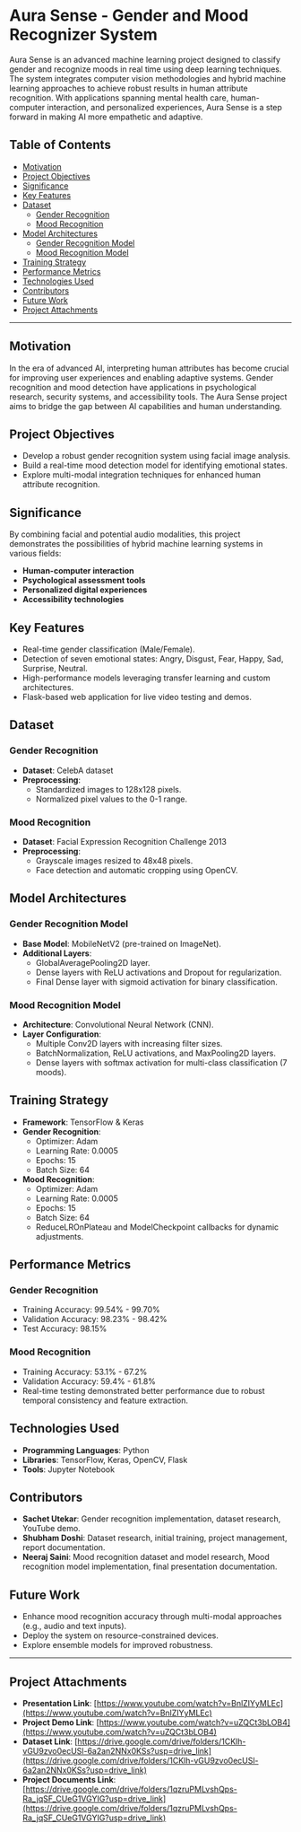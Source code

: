 # Aura Sense - Gender and Mood Recognizer System

Aura Sense is an advanced machine learning project designed to classify gender and recognize moods in real time using deep learning techniques. The system integrates computer vision methodologies and hybrid machine learning approaches to achieve robust results in human attribute recognition. With applications spanning mental health care, human-computer interaction, and personalized experiences, Aura Sense is a step forward in making AI more empathetic and adaptive.

## Table of Contents
- [Motivation](#motivation)
- [Project Objectives](#project-objectives)
- [Significance](#significance)
- [Key Features](#key-features)
- [Dataset](#dataset)
  - [Gender Recognition](#gender-recognition)
  - [Mood Recognition](#mood-recognition)
- [Model Architectures](#model-architectures)
  - [Gender Recognition Model](#gender-recognition-model)
  - [Mood Recognition Model](#mood-recognition-model)
- [Training Strategy](#training-strategy)
- [Performance Metrics](#performance-metrics)
- [Technologies Used](#technologies-used)
- [Contributors](#contributors)
- [Future Work](#future-work)
- [Project Attachments](#project-attachments)

---

## Motivation

In the era of advanced AI, interpreting human attributes has become crucial for improving user experiences and enabling adaptive systems. Gender recognition and mood detection have applications in psychological research, security systems, and accessibility tools. The Aura Sense project aims to bridge the gap between AI capabilities and human understanding.

## Project Objectives

- Develop a robust gender recognition system using facial image analysis.
- Build a real-time mood detection model for identifying emotional states.
- Explore multi-modal integration techniques for enhanced human attribute recognition.

## Significance

By combining facial and potential audio modalities, this project demonstrates the possibilities of hybrid machine learning systems in various fields:

- **Human-computer interaction**
- **Psychological assessment tools**
- **Personalized digital experiences**
- **Accessibility technologies**

## Key Features

- Real-time gender classification (Male/Female).
- Detection of seven emotional states: Angry, Disgust, Fear, Happy, Sad, Surprise, Neutral.
- High-performance models leveraging transfer learning and custom architectures.
- Flask-based web application for live video testing and demos.

## Dataset

### Gender Recognition

- **Dataset**: CelebA dataset
- **Preprocessing**:
  - Standardized images to 128x128 pixels.
  - Normalized pixel values to the 0-1 range.

### Mood Recognition

- **Dataset**: Facial Expression Recognition Challenge 2013
- **Preprocessing**:
  - Grayscale images resized to 48x48 pixels.
  - Face detection and automatic cropping using OpenCV.

## Model Architectures

### Gender Recognition Model

- **Base Model**: MobileNetV2 (pre-trained on ImageNet).
- **Additional Layers**:
  - GlobalAveragePooling2D layer.
  - Dense layers with ReLU activations and Dropout for regularization.
  - Final Dense layer with sigmoid activation for binary classification.

### Mood Recognition Model

- **Architecture**: Convolutional Neural Network (CNN).
- **Layer Configuration**:
  - Multiple Conv2D layers with increasing filter sizes.
  - BatchNormalization, ReLU activations, and MaxPooling2D layers.
  - Dense layers with softmax activation for multi-class classification (7 moods).

## Training Strategy

- **Framework**: TensorFlow & Keras
- **Gender Recognition**:
  - Optimizer: Adam
  - Learning Rate: 0.0005
  - Epochs: 15
  - Batch Size: 64
- **Mood Recognition**:
  - Optimizer: Adam
  - Learning Rate: 0.0005
  - Epochs: 15
  - Batch Size: 64
  - ReduceLROnPlateau and ModelCheckpoint callbacks for dynamic adjustments.

## Performance Metrics

### Gender Recognition
- Training Accuracy: 99.54% - 99.70%
- Validation Accuracy: 98.23% - 98.42%
- Test Accuracy: 98.15%

### Mood Recognition
- Training Accuracy: 53.1% - 67.2%
- Validation Accuracy: 59.4% - 61.8%
- Real-time testing demonstrated better performance due to robust temporal consistency and feature extraction.

## Technologies Used

- **Programming Languages**: Python
- **Libraries**: TensorFlow, Keras, OpenCV, Flask
- **Tools**: Jupyter Notebook

## Contributors

- **Sachet Utekar**: Gender recognition implementation, dataset research, YouTube demo.
- **Shubham Doshi**: Dataset research, initial training, project management, report documentation.
- **Neeraj Saini**: Mood recognition dataset and model research,
Mood recognition model implementation, final presentation documentation.

## Future Work

- Enhance mood recognition accuracy through multi-modal approaches (e.g., audio and text inputs).
- Deploy the system on resource-constrained devices.
- Explore ensemble models for improved robustness.

---

## Project Attachments

- **Presentation Link**: [https://www.youtube.com/watch?v=BnlZIYyMLEc](https://www.youtube.com/watch?v=BnlZIYyMLEc)
- **Project Demo Link**: [https://www.youtube.com/watch?v=uZQCt3bLOB4](https://www.youtube.com/watch?v=uZQCt3bLOB4)
- **Dataset Link**: [https://drive.google.com/drive/folders/1CKlh-vGU9zvo0ecUSl-6a2an2NNx0KSs?usp=drive_link](https://drive.google.com/drive/folders/1CKlh-vGU9zvo0ecUSl-6a2an2NNx0KSs?usp=drive_link)
- **Project Documents Link**: [https://drive.google.com/drive/folders/1qzruPMLvshQps-Ra_jqSF_CUeG1VGYIG?usp=drive_link](https://drive.google.com/drive/folders/1qzruPMLvshQps-Ra_jqSF_CUeG1VGYIG?usp=drive_link)


